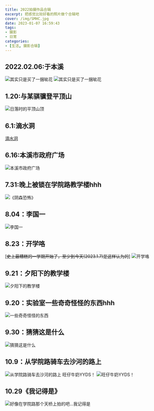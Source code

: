 ```yaml
---
title: 2022拍摄作品合辑
excerpt: 把感觉比较好看的照片做个合辑吧
cover: /img/SMHC.jpg
date: 2023-01-07 16:59:43
tags:
- 摄影
- 日常
categories: 
- [生活, 摄影合辑]
---
```


## 2022.02.06:于本溪
![其实只是买了一捆呲花](IMG_20220206_203855.jpg.jpg)
![其实只是买了一捆呲花](IMG_20220206_203858.jpg.jpg)
## 1.20:与某骐骥登平顶山
![日落时的平顶山顶](IMG_20220120_164746.jpg.jpg)
## 6.1:滴水洞
[滴水洞](http://triority.cn/2022/06/01/dishuidong/)
## 6.16:本溪市政府广场
![本溪市政府广场](IMG_20220616_172100.jpg)
## 7.31:晚上被锁在学院路教学楼hhh
![《阴森恐怖》](IMG_20220731_003126.jpg)
## 8.04：李国一
![李国一](IMG_20220804_223515.jpg)
## 8.23：开学咯
[~~史上最糟糕的一学期开始了，至少到今天(2023.1.7)是这样认为的~~]
![开学咯](IMG_20220823_070447.jpg)
## 9.21：夕阳下的教学楼
![夕阳下的教学楼](IMG_20220921_030949.jpg)
## 9.20：实验室一些奇奇怪怪的东西hhh
![一些奇奇怪怪的东西](IMG_20220920_211344.jpg)
## 9.30：猜猜这是什么
![猜猜这是什么](IMG_20220930_002457.jpg)
## 10.9：从学院路骑车去沙河的路上
![从学院路骑车去沙河的路上](IMG_20221009_174857.jpg)
旺仔牛奶YYDS！
![旺仔牛奶YYDS！](IMG_20221009_155945.jpg)
## 10.29《我记得是》
![好像在学院路那个天桥上拍的吧...我记得是](IMG_20221029_140035.jpg)
